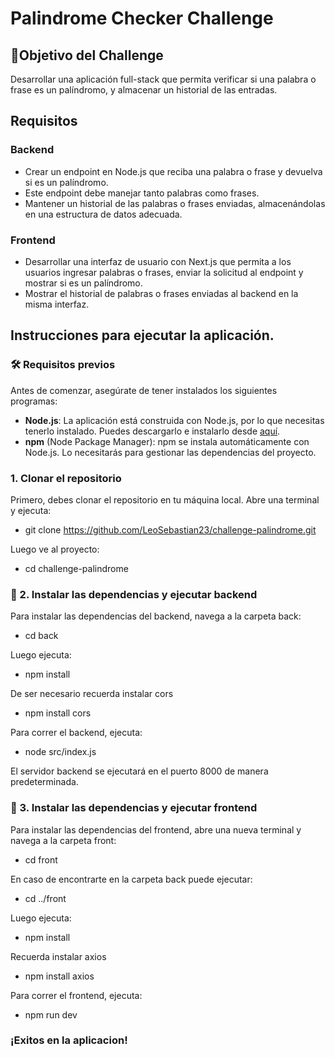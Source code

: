 # Palindrome Checker Challenge

## 📄Objetivo del Challenge

Desarrollar una aplicación full-stack que permita verificar si una palabra o frase es un palíndromo, y almacenar un historial de las entradas.

## Requisitos

### Backend

- Crear un endpoint en Node.js que reciba una palabra o frase y devuelva si es un palíndromo.
- Este endpoint debe manejar tanto palabras como frases.
- Mantener un historial de las palabras o frases enviadas, almacenándolas en una estructura de datos adecuada.

### Frontend

- Desarrollar una interfaz de usuario con Next.js que permita a los usuarios ingresar palabras o frases, enviar la solicitud al endpoint y mostrar si es un palíndromo.
- Mostrar el historial de palabras o frases enviadas al backend en la misma interfaz.

##  Instrucciones para ejecutar la aplicación.

### 🛠️ Requisitos previos

Antes de comenzar, asegúrate de tener instalados los siguientes programas:

- **Node.js**: La aplicación está construida con Node.js, por lo que necesitas tenerlo instalado. Puedes descargarlo e instalarlo desde [aquí](https://nodejs.org/).
- **npm** (Node Package Manager): npm se instala automáticamente con Node.js. Lo necesitarás para gestionar las dependencias del proyecto.

### 1. Clonar el repositorio

Primero, debes clonar el repositorio en tu máquina local. Abre una terminal y ejecuta:
- git clone https://github.com/LeoSebastian23/challenge-palindrome.git

Luego ve al proyecto:
- cd challenge-palindrome

### 🚀 2. Instalar las dependencias y ejecutar backend
Para instalar las dependencias del backend, navega a la carpeta back:
  -  cd back
    
Luego ejecuta:
  - npm install
    
De ser necesario recuerda instalar cors
  - npm install cors
    
Para correr el backend, ejecuta:
  - node src/index.js

El servidor backend se ejecutará en el puerto 8000 de manera predeterminada.

### 🚀 3. Instalar las dependencias y ejecutar frontend
Para instalar las dependencias del frontend, abre una nueva terminal y navega a la carpeta front:
  -  cd front

En caso de encontrarte en la carpeta back puede ejecutar:
  -  cd ../front
    
Luego ejecuta:
  - npm install
    
Recuerda instalar axios
  - npm install axios
    
Para correr el frontend, ejecuta:
  - npm run dev

### ¡Exitos en la aplicacion!

